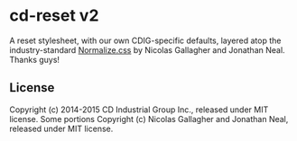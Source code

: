 # cd-reset v2

A reset stylesheet, with our own CDIG-specific defaults, layered atop the industry-standard [Normalize.css](https://github.com/necolas/normalize.css) by Nicolas Gallagher and Jonathan Neal. Thanks guys!

## License
Copyright (c) 2014-2015 CD Industrial Group Inc., released under MIT license.
Some portions Copyright (c) Nicolas Gallagher and Jonathan Neal, released under MIT license.
